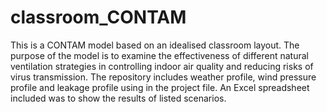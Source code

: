 # classroom_CONTAM
This is a CONTAM model based on an idealised classroom layout.
The purpose of the model is to examine the effectiveness of different natural ventilation strategies in controlling indoor air quality and reducing risks of virus transmission. 
The repository includes weather profile, wind pressure profile and leakage profile using in the project file. 
An Excel spreadsheet included was to show the results of listed scenarios. 
